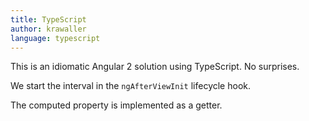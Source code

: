 ```yaml
---
title: TypeScript
author: krawaller
language: typescript
---
```


This is an idiomatic Angular 2 solution using TypeScript. No surprises.

We start the interval in the `ngAfterViewInit` lifecycle hook.

The computed property is implemented as a getter.